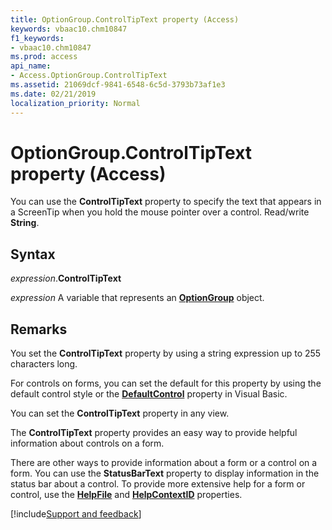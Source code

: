 ```yaml
---
title: OptionGroup.ControlTipText property (Access)
keywords: vbaac10.chm10847
f1_keywords:
- vbaac10.chm10847
ms.prod: access
api_name:
- Access.OptionGroup.ControlTipText
ms.assetid: 21069dcf-9841-6548-6c5d-3793b73af1e3
ms.date: 02/21/2019
localization_priority: Normal
---
```



# OptionGroup.ControlTipText property (Access)

You can use the **ControlTipText** property to specify the text that appears in a ScreenTip when you hold the mouse pointer over a control. Read/write **String**.


## Syntax

_expression_.**ControlTipText**

_expression_ A variable that represents an **[OptionGroup](Access.OptionGroup.md)** object.


## Remarks

You set the **ControlTipText** property by using a string expression up to 255 characters long.

For controls on forms, you can set the default for this property by using the default control style or the **[DefaultControl](access.form.defaultcontrol.md)** property in Visual Basic.

You can set the **ControlTipText** property in any view.

The **ControlTipText** property provides an easy way to provide helpful information about controls on a form.

There are other ways to provide information about a form or a control on a form. You can use the **StatusBarText** property to display information in the status bar about a control. To provide more extensive help for a form or control, use the **[HelpFile](access.form.helpfile.md)** and **[HelpContextID](access.form.helpcontextid.md)** properties.




[!include[Support and feedback](~/includes/feedback-boilerplate.md)]